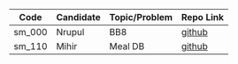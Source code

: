 | Code   | Candidate | Topic/Problem | Repo Link                                               |
| ------ | --------- | ------------- | ------------------------------------------------------- |
| sm_000 | Nrupul    | BB8           | [github](https://github.com/nrupuld/masai-sprint-1)     |
| sm_110 | Mihir     | Meal DB       | [github](https://github.com/mihirlaldas/masai-sprint-3) |
